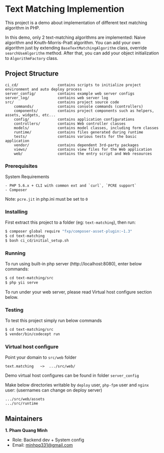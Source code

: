 # Text Matching Implemention

This project is a demo about implementation of different text matching algorithm in PHP.

In this demo, only 2 text-matching algorithms are implemented: Naive algorithm and Knuth-Morris-Pratt algorithm. You can add your own algorithm just by extending `BaseTextMatchingAlgorithm` class, override `searchUseAlgorithm` method. After that, you can add your object initialization to `AlgorithmFactory` class. 

## Project Structure

    ci_cd/                  contains scripts to initialize project environment and auto deploy process
    server_config/          contains example web server configs
    server_log/             contains web server log
    src/                    contains project source code
        commands/           contains console commands (controllers)
        components/         contains project components such as helpers, assets, widgets, etc...
        config/             contains application configurations
        controllers/        contains Web controller classes
        models/             contains model classes, including form classes
        runtime/            contains files generated during runtime
        tests/              contains various tests for the basic application
        vendor/             contains dependent 3rd-party packages
        views/              contains view files for the Web application
        web/                contains the entry script and Web resources

### Prerequisites

System Requirements

```
- PHP 5.6.x + CLI with common ext and `curl`, `PCRE support`
- Composer

```

Note: `pcre.jit` in php.ini must be set to `0` 

### Installing

First extract this project to a folder (eg: `text-matching`), then run:

```bash
$ composer global require "fxp/composer-asset-plugin:~1.3" 
$ cd text-matching
$ bash ci_cd/initial_setup.sh
```

### Running

To run using built-in php server (http://localhost:8080), enter below commands:

```bash
$ cd text-matching/src
$ php yii serve
```

To run under your web server, please read Virtual host configure section below.

### Testing

To test this project simply run below commands

```bash
$ cd text-matching/src
$ vendor/bin/codecept run
```


### Virtual host configure

Point your domain to `src/web` folder

```
text.matching   ~>  .../src/web/

```

Demo virtual host configures can be found in folder `server_config`

Make below directories writable by `deploy` user, `php-fpm` user and `nginx` user: (usernames can change on deploy server)

```
.../src/web/assets
.../src/runtime
```

## Maintainers

**1. Pham Quang Minh**
    
- Role: Backend dev + System config
- Email: [minhpq331@gmail.com](minhpq331@gmail.com)

